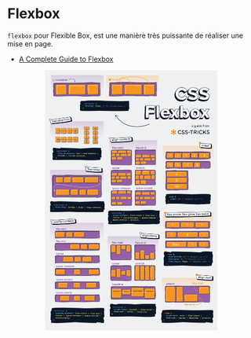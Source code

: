 # Flexbox

`flexbox` pour Flexible Box, est une manière très puissante de réaliser une mise en page.

- [A Complete Guide to Flexbox](https://css-tricks.com/snippets/css/a-guide-to-flexbox/)

<p align="center">
  <img src='img/Css_Flexbox_Poster.png'  width='70%'>
</p>
